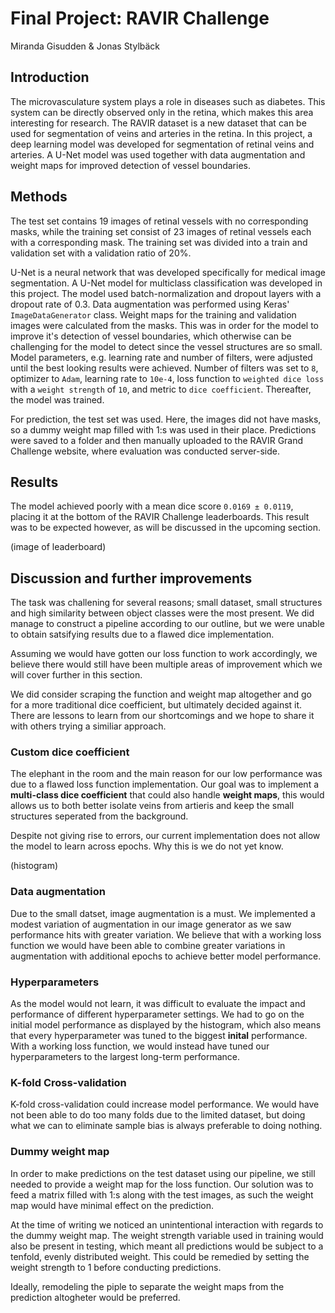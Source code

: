 # Final Project: RAVIR Challenge

Miranda Gisudden & Jonas Stylbäck

## Introduction

The microvasculature system plays a role in diseases such as diabetes. This system can be directly observed only in the retina, which makes this area interesting for research. The RAVIR dataset is a new dataset that can be used for segmentation of veins and arteries in the retina. In this project, a deep learning model was developed for segmentation of retinal veins and arteries. A U-Net model was used together with data augmentation and weight maps for improved detection of vessel boundaries.

## Methods

The test set contains 19 images of retinal vessels with no corresponding masks, while the training set consist of 23 images of retinal vessels each with a corresponding mask. The training set was divided into a train and validation set with a validation ratio of 20%.

U-Net is a neural network that was developed specifically for medical image segmentation. A U-Net model for multiclass classification was developed in this project. The model used batch-normalization and dropout layers with a dropout rate of 0.3. Data augmentation was performed using Keras' `ImageDataGenerator` class. Weight maps for the training and validation images were calculated from the masks. This was in order for the model to improve it's detection of vessel boundaries, which otherwise can be challenging for the model to detect since the vessel structures are so small. Model parameters, e.g. learning rate and number of filters, were adjusted until the best looking results were achieved. Number of filters was set to `8`, optimizer to `Adam`, learning rate to `10e-4`, loss function to `weighted dice loss` with a `weight strength` of `10`, and metric to `dice coefficient`. Thereafter, the model was trained.

For prediction, the test set was used. Here, the images did not have masks, so a dummy weight map filled with 1:s was used in their place. Predictions were saved to a folder and then manually uploaded to the RAVIR Grand Challenge website, where evaluation was conducted server-side.

## Results

The model achieved poorly with a mean dice score `0.0169 ± 0.0119`, placing it at the bottom of the RAVIR Challenge leaderboards. This result was to be expected however, as will be discussed in the upcoming section.

(image of leaderboard)

## Discussion and further improvements

The task was challening for several reasons; small dataset, small structures and high similarity between object classes were the most present. We did manage to construct a pipeline according to our outline, but we were unable to obtain satsifying results due to a flawed dice implementation.

Assuming we would have gotten our loss function to work accordingly, we believe there would still have been multiple areas of improvement which we will cover further in this section.

We did consider scraping the function and weight map altogether and go for a more traditional dice coefficient, but ultimately decided against it. There are lessons to learn from our shortcomings and we hope to share it with others trying a similiar approach.

### Custom dice coefficient

The elephant in the room and the main reason for our low performance was due to a flawed loss function implementation. Our goal was to implement a **multi-class dice coefficient** that could also handle **weight maps**, this would allows us to both better isolate veins from artieris and keep the small structures seperated from the background.

Despite not giving rise to errors, our current implementation does not allow the model to learn across epochs. Why this is we do not yet know.

(histogram)

### Data augmentation

Due to the small datset, image augmentation is a must. We implemented a modest variation of augmentation in our image generator as we saw performance hits with greater variation. We believe that with a working loss function we would have been able to combine greater variations in augmentation with additional epochs to achieve better model performance.

### Hyperparameters

As the model would not learn, it was difficult to evaluate the impact and performance of different hyperparameter settings. We had to go on the initial model performance as displayed by the histogram, which also means that every hyperparameter was tuned to the biggest **inital** performance. With a working loss function, we would instead have tuned our hyperparameters to the largest long-term performance.

### K-fold Cross-validation

K-fold cross-validation could increase model performance. We would have not been able to do too many folds due to the limited dataset, but doing what we can to eliminate sample bias is always preferable to doing nothing.

### Dummy weight map

In order to make predictions on the test dataset using our pipeline, we still needed to provide a weight map for the loss function. Our solution was to feed a matrix filled with 1:s along with the test images, as such the weight map would have minimal effect on the prediction.

At the time of writing we noticed an unintentional interaction with regards to the dummy weight map. The weight strength variable used in training would also be present in testing, which meant all predictions would be subject to a tenfold, evenly distributed weight. This could be remedied by setting the weight strength to 1 before conducting predictions.

Ideally, remodeling the piple to separate the weight maps from the prediction altogheter would be preferred.